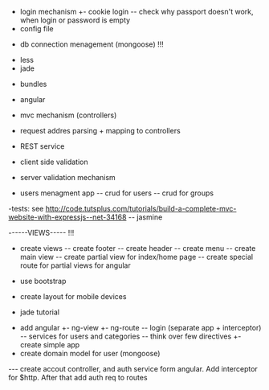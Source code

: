 ﻿+ login mechanism
+- cookie login
-- check why passport doesn't work, when login or password is empty
+ config file
- db connection menagement (mongoose) !!!
+ less
+ jade
- bundles
+ angular
- mvc mechanism (controllers)
- request addres parsing + mapping to controllers
- REST service
- client side validation
- server validation mechanism

- users menagment app
-- crud for users
-- crud for groups

-tests: see http://code.tutsplus.com/tutorials/build-a-complete-mvc-website-with-expressjs--net-34168
-- jasmine

------VIEWS----- !!!
- create views
-- create footer
-- create header
-- create menu
-- create main view
-- create partial view for index/home page
-- create special route for partial views for angular
- use bootstrap
- create layout for mobile devices

- jade tutorial
+ add angular
+- ng-view
+- ng-route
-- login (separate app + interceptor)
-- services for users and categories
-- think over few directives
+- create simple app
+ create domain model for user (mongoose)


--- create accout controller, and auth service form angular. Add interceptor for $http. After that add auth req to routes

